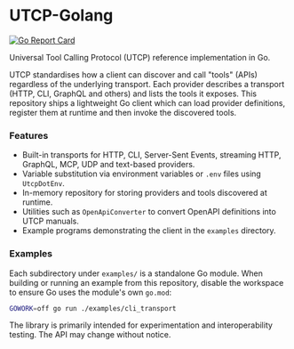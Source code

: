 # UTCP-Golang
[![Go Report Card](https://goreportcard.com/badge/github.com/Raezil/UTCP)](https://goreportcard.com/report/github.com/Raezil/UTCP)

Universal Tool Calling Protocol (UTCP) reference implementation in Go.

UTCP standardises how a client can discover and call "tools" (APIs)
regardless of the underlying transport.  Each provider describes a
transport (HTTP, CLI, GraphQL and others) and lists the tools it
exposes.  This repository ships a lightweight Go client which can load
provider definitions, register them at runtime and then invoke the
discovered tools.

### Features

* Built-in transports for HTTP, CLI, Server-Sent Events, streaming HTTP,
  GraphQL, MCP, UDP and text-based providers.
* Variable substitution via environment variables or `.env` files using
  `UtcpDotEnv`.
* In-memory repository for storing providers and tools discovered at
  runtime.
* Utilities such as `OpenApiConverter` to convert OpenAPI definitions
  into UTCP manuals.
* Example programs demonstrating the client in the `examples` directory.

### Examples

Each subdirectory under `examples/` is a standalone Go module. When
building or running an example from this repository, disable the
workspace to ensure Go uses the module's own `go.mod`:

```sh
GOWORK=off go run ./examples/cli_transport
```

The library is primarily intended for experimentation and
interoperability testing.  The API may change without notice.
